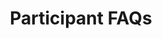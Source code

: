 ---
title: Participant FAQs
permalink: /participants/participant-faqs/
layout: faq
faq:
  - question: How are participants recruited? 
    answer: Recruitment to an individual study happens with the research team at your local hospital. You will be given a patient information sheet which provides further details on the study such as information or any samples required for the study. You will then be given time to read through this and to decide if you want to participate in this study. Once you have decided to go ahead and participate in a study, the research team will go through the study and answer any further questions you have about the study. You will be asked to sign a consent form stating that you have understood the information and are freely choosing to take part in the study. 
  - question: What are the possible advantages and disadvantages of taking part? 
    answer: Since each study is unique, the possible advantages and disadvantages differ between studies. The research team will discuss any important study-specific information with you during the recruitment process. 
  - question: What is informed consent? 
    answer: Researchers are legally obligated to ensure participants are well-informed about the study before they agree to take part. All participants should receive a patient information sheet that explains the objectives of the research, possible risks and benefits they may experience, as well as contact details for a research team member for any future queries.  Participants will be asked to sign a consent form once they have fully understood the information in the patient information sheet and if they have decided to take part in the research study. You can change your mind and choose to withdraw from a research study at any time. Withdrawing from a research study will not affect the standard of care you receive. This is something you would need to address with your local research team.
  - question: How can I get involved?
    answer: >
      If you are interested in participating in any of these studies, please [click here](/sites/) to check if your local hospital is a participating study site. If so, please get in touch with your local research team.   


      If your local hospital is not a participating site, you may [register your interest here](#) and we will send you further information when a hospital near you has taken part in any of our studies.    
---